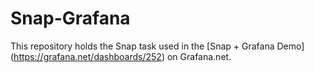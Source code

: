 # Snap-Grafana

This repository holds the Snap task used in the [Snap + Grafana Demo] (https://grafana.net/dashboards/252) on Grafana.net.


